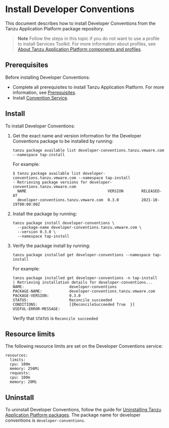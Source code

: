 # Install Developer Conventions

This document describes how to install Developer Conventions
from the Tanzu Application Platform package repository.

> **Note** Follow the steps in this topic if you do not want to use a profile to install
> Services Toolkit.
> For more information about profiles, see
> [About Tanzu Application Platform components and profiles](../overview.hbs.md#about-package-profiles).

## <a id='dc-prereqs'></a>Prerequisites

Before installing Developer Conventions:

- Complete all prerequisites to install Tanzu Application Platform. For more information, see [Prerequisites](../prerequisites.md).
- Install [Convention Service](../convention-service/install-conv-service.md).

## <a id='dc-install'></a>Install

To install Developer Conventions:

1. Get the exact name and version information for the Developer Conventions package to be installed
by running:

    ```console
    tanzu package available list developer-conventions.tanzu.vmware.com --namespace tap-install
    ```

    For example:

    ```console
    $ tanzu package available list developer-conventions.tanzu.vmware.com --namespace tap-install
    - Retrieving package versions for developer-conventions.tanzu.vmware.com
      NAME                                    VERSION        RELEASED-AT
      developer-conventions.tanzu.vmware.com  0.3.0          2021-10-19T00:00:00Z
    ```

1. Install the package by running:

    ```console
    tanzu package install developer-conventions \
      --package-name developer-conventions.tanzu.vmware.com \
      --version 0.3.0 \
      --namespace tap-install
    ```

1. Verify the package install by running:

    ```console
    tanzu package installed get developer-conventions --namespace tap-install
    ```

    For example:

    ```console
    tanzu package installed get developer-conventions -n tap-install
    | Retrieving installation details for developer-conventions...
    NAME:                    developer-conventions
    PACKAGE-NAME:            developer-conventions.tanzu.vmware.com
    PACKAGE-VERSION:         0.3.0
    STATUS:                  Reconcile succeeded
    CONDITIONS:              [{ReconcileSucceeded True  }]
    USEFUL-ERROR-MESSAGE:
    ```

    Verify that `STATUS` is `Reconcile succeeded`

## <a id='resource-limits'></a>Resource limits

The following resource limits are set on the Developer Conventions service:

```
resources:
  limits:
  cpu: 100m
  memory: 256Mi
  requests:
  cpu: 100m
  memory: 20Mi
```

## <a id='uninstalling'></a>Uninstall

To uninstall Developer Conventions, follow the guide for [Uninstalling Tanzu Application Platform packages](../uninstall.md). The package name for developer conventions is `developer-conventions`.
